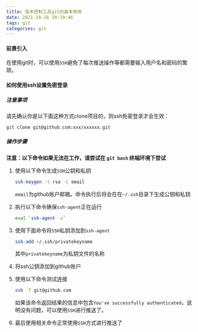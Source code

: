 ```yaml
---
title: 版本控制工具git的基本使用
date: 2021-10-26 20:19:46
tags: git
categories: git
---
```

#### 前景引入

在使用git时，可以使用`SSH`避免了每次推送操作等都需要输入用户名和密码的繁琐。

#### 如何使用ssh设置免密登录

##### 注意事项
请先确认你是以下面这种方式clone项目的，则ssh免密登录才会生效：

```bash
git clone git@github.com:xxx/xxxxxx.git
```
##### 操作步骤
**注意：以下命令如果无法在工作，请尝试在 `git bash` 终端环境下尝试**

1. 使用以下命令生成`SSH`公钥和私钥

   ```bash
   ssh-keygen -t rsa -C email
   ```

   `email`为github账户邮箱。命令执行后将会在在`~/.ssh`目录下生成公钥和私钥


2. 执行以下命令确保`ssh-agent`正在运行

   ```bash
   eval `ssh-agent -s`
   ```

3. 使用下面命令将`SSH`私钥添加到`ssh-agent`

   ```bash
   ssh-add ~/.ssh/privatekeyname
   ```

   其中`privatekeyname`为私钥文件的名称


4. 将ssh公钥添加到github账户


5. 使用以下命令测试连接

   ```bash
   ssh -T git@github.com
   ```

   如果该命令返回结果的信息中包含`You've successfully authenticated`，说明没有问题，可以使用`SSH`进行推送了。


6. 最后使用相关命令正常使用`SSH`方式进行推送了

